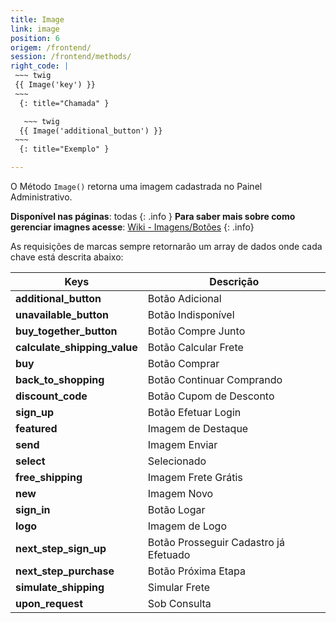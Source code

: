 ```yaml
---
title: Image
link: image
position: 6
origem: /frontend/ 
session: /frontend/methods/
right_code: |
 ~~~ twig
 {{ Image('key') }}	
 ~~~
  {: title="Chamada" }

   ~~~ twig
  {{ Image('additional_button') }}	
 ~~~
  {: title="Exemplo" }

---
```

O Método `Image()` retorna uma imagem cadastrada no Painel Administrativo.


**Disponível nas páginas**: todas
{: .info }
**Para saber mais sobre como gerenciar imagnes acesse**: [Wiki - Imagens/Botões](http://atendimento.tray.com.br/hc/pt-br/articles/210927548-Bot%C3%B5es)
{: .info}

As requisições de marcas sempre retornarão um array de dados onde cada chave está descrita abaixo:

Keys | Descrição
------------------- | ------
**additional_button** |	Botão Adicional
**unavailable_button** | Botão Indisponível
**buy_together_button** | Botão Compre Junto
**calculate_shipping_value** | Botão Calcular Frete
**buy** | Botão Comprar
**back_to_shopping** | Botão Continuar Comprando
**discount_code** | Botão Cupom de Desconto
**sign_up** | Botão Efetuar Login
**featured** | Imagem de Destaque
**send** | Imagem Enviar
**select** | Selecionado
**free_shipping** | Imagem Frete Grátis
**new** | Imagem Novo
**sign_in** | Botão Logar
**logo** | Imagem de Logo
**next_step_sign_up** | Botão Prosseguir Cadastro já Efetuado
**next_step_purchase** | Botão Próxima Etapa
**simulate_shipping** | Simular Frete
**upon_request** | Sob Consulta

